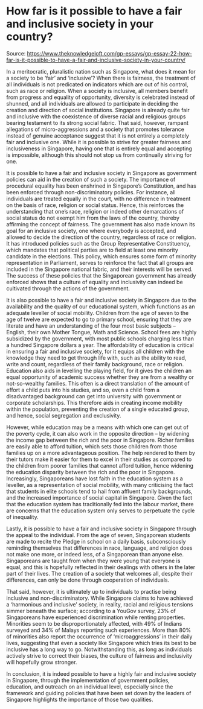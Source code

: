 # How far is it possible to have a fair and inclusive society in your country?

Source: https://www.theknowledgeloft.com/gp-essays/gp-essay-22-how-far-is-it-possible-to-have-a-fair-and-inclusive-society-in-your-country/

In a meritocratic, pluralistic nation such as Singapore, what does it mean for a society to be ‘fair’ and ‘inclusive’? When there is fairness, the treatment of all individuals is not predicated on indicators which are out of his control, such as race or religion. When a society is inclusive, all members benefit from progress and equality of opportunity, diversity is celebrated instead of shunned, and all individuals are allowed to participate in deciding the creation and direction of social institutions. Singapore is already quite fair and inclusive with the coexistence of diverse racial and religious groups bearing testament to its strong social fabric. That said, however, rampant allegations of micro-aggressions and a society that promotes tolerance instead of genuine acceptance suggest that it is not entirely a completely fair and inclusive one. While it is possible to strive for greater fairness and inclusiveness in Singapore, having one that is entirely equal and accepting is impossible, although this should not stop us from continually striving for one.

It is possible to have a fair and inclusive society in Singapore as government policies can aid in the creation of such a society. The importance of procedural equality has been enshrined in Singapore’s Constitution, and has been enforced through non-discriminatory policies. For instance, all individuals are treated equally in the court, with no difference in treatment on the basis of race, religion or social status. Hence, this reinforces the understanding that one’s race, religion or indeed other demarcations of social status do not exempt him from the laws of the country, thereby affirming the concept of fairness. The government has also made known its goal for an inclusive society, one where everybody is accepted, and allowed to decide the direction of the country, regardless of race or religion. It has introduced policies such as the Group Representative Constituency, which mandates that political parties are to field at least one minority candidate in the elections. This policy, which ensures some form of minority representation in Parliament, serves to reinforce the fact that all groups are included in the Singapore national fabric, and their interests will be served. The success of these policies that the Singaporean government has already enforced shows that a culture of equality and inclusivity can indeed be cultivated through the actions of the government.

It is also possible to have a fair and inclusive society in Singapore due to the availability and the quality of our educational system, which functions as an adequate leveller of social mobility. Children from the age of seven to the age of twelve are expected to go to primary school, ensuring that they are literate and have an understanding of the four most basic subjects – English, their own Mother Tongue, Math and Science. School fees are highly subsidized by the government, with most public schools charging less than a hundred Singapore dollars a year. The affordability of education is critical in ensuring a fair and inclusive society, for it equips all children with the knowledge they need to get through life with, such as the ability to read, write and count, regardless of their family background, race or religion. Education also aids in levelling the playing field, for it gives the children an equal opportunity of academic success whether they are from a wealthy or not-so-wealthy families. This often is a direct translation of the amount of effort a child puts into his studies, and so, even a child from a disadvantaged background can get into university with government or corporate scholarships. This therefore aids in creating income mobility within the population, preventing the creation of a single educated group, and hence, social segregation and exclusivity. 

However, while education may be a means with which one can get out of the poverty cycle, it can also work in the opposite direction – by widening the income gap between the rich and the poor in Singapore. Richer families are easily able to afford tuition, which sets those children from those families up on a more advantageous position. The help rendered to them by their tutors make it easier for them to excel in their studies as compared to the children from poorer families that cannot afford tuition, hence widening the education disparity between the rich and the poor in Singapore. Increasingly, Singaporeans have lost faith in the education system as a leveller, as a representation of social mobility, with many criticising the fact that students in elite schools tend to hail from affluent family backgrounds, and the increased importance of social capital in Singapore. Given the fact that the education system has traditionally fed into the labour market, there are concerns that the education system only serves to perpetuate the cycle of inequality.

Lastly, it is possible to have a fair and inclusive society in Singapore through the appeal to the individual. From the age of seven, Singaporean students are made to recite the Pledge in school on a daily basis, subconsciously reminding themselves that differences in race, language, and religion does not make one more, or indeed less, of a Singaporean than anyone else. Singaporeans are taught from when they were young that everyone is equal, and this is hopefully reflected in their dealings with others in the later part of their lives. The creation of a society that welcomes all, despite their differences, can only be done through cooperation of individuals. 

That said, however, it is ultimately up to individuals to practise being inclusive and non-discriminatory. While Singapore claims to have achieved a ‘harmonious and inclusive’ society, in reality, racial and religious tensions simmer beneath the surface; according to a YouGov survey, 23% of Singaporeans have experienced discrimination while renting properties. Minorities seem to be disproportionately affected, with 49% of Indians surveyed and 34% of Malays reporting such experiences. More than 80% of minorities also report the occurrence of ‘microaggressions’ in their daily lives, suggesting that even a society like Singapore which tries its best to be inclusive has a long way to go. Notwithstanding this, as long as individuals actively strive to correct their biases, the culture of fairness and inclusivity will hopefully grow stronger.

In conclusion, it is indeed possible to have a highly fair and inclusive society in Singapore, through the implementation of government policies, education, and outreach on an individual level, especially since the framework and guiding policies that have been set down by the leaders of Singapore highlights the importance of those two qualities. 